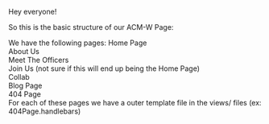Hey everyone!

So this is the basic structure of our ACM-W Page:

We have the following pages:
    Home Page<br>
    About Us<br>
    Meet The Officers<br>
    Join Us (not sure if this will end up being the Home Page)<br>
    Collab<br>
    Blog Page<br>
    404 Page<br>
For each of these pages we have a outer template file in the views/ files (ex: 404Page.handlebars)


